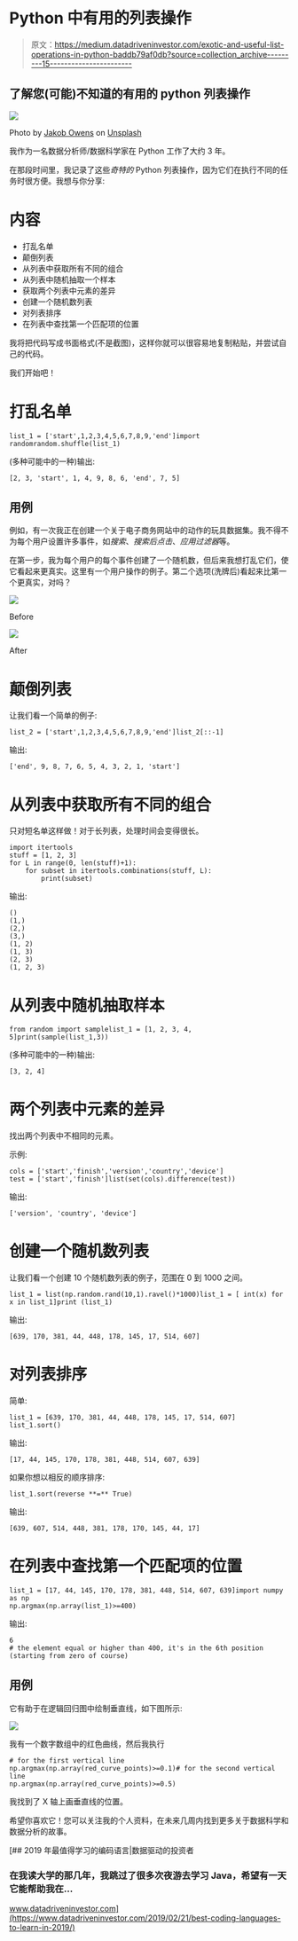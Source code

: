 # Python 中有用的列表操作

> 原文：<https://medium.datadriveninvestor.com/exotic-and-useful-list-operations-in-python-baddb79af0db?source=collection_archive---------15----------------------->

## 了解您(可能)不知道的有用的 python 列表操作

![](img/c5728216772c351dbd29fefee4ba53b8.png)

Photo by [Jakob Owens](https://unsplash.com/@jakobowens1?utm_source=medium&utm_medium=referral) on [Unsplash](https://unsplash.com?utm_source=medium&utm_medium=referral)

我作为一名数据分析师/数据科学家在 Python 工作了大约 3 年。

在那段时间里，我记录了这些*奇特的* Python 列表操作，因为它们在执行不同的任务时很方便。我想与你分享:

# 内容

*   打乱名单
*   颠倒列表
*   从列表中获取所有不同的组合
*   从列表中随机抽取一个样本
*   获取两个列表中元素的差异
*   创建一个随机数列表
*   对列表排序
*   在列表中查找第一个匹配项的位置

我将把代码写成书面格式(不是截图)，这样你就可以很容易地复制粘贴，并尝试自己的代码。

我们开始吧！

# 打乱名单

```
list_1 = ['start',1,2,3,4,5,6,7,8,9,'end']import randomrandom.shuffle(list_1)
```

(多种可能中的一种)输出:

```
[2, 3, 'start', 1, 4, 9, 8, 6, 'end', 7, 5]
```

## 用例

例如，有一次我正在创建一个关于电子商务网站中的动作的玩具数据集。我不得不为每个用户设置许多事件，如*搜索*、*搜索后点击*、*应用过滤器*等。

在第一步，我为每个用户的每个事件创建了一个随机数，但后来我想打乱它们，使它看起来更真实。这里有一个用户操作的例子。第二个选项(洗牌后)看起来比第一个更真实，对吗？

![](img/c0a1076f2a8d9e7a6bd4103549276d58.png)

Before

![](img/472d7ecf674b931e22330ee53cbffdc2.png)

After

# 颠倒列表

让我们看一个简单的例子:

```
list_2 = ['start',1,2,3,4,5,6,7,8,9,'end']list_2[::-1]
```

输出:

```
['end', 9, 8, 7, 6, 5, 4, 3, 2, 1, 'start']
```

# **从列表中获取所有不同的组合**

只对短名单这样做！对于长列表，处理时间会变得很长。

```
import itertools 
stuff = [1, 2, 3] 
for L in range(0, len(stuff)+1): 
    for subset in itertools.combinations(stuff, L): 
        print(subset)
```

输出:

```
()
(1,)
(2,)
(3,)
(1, 2)
(1, 3)
(2, 3)
(1, 2, 3)
```

# 从列表中随机抽取样本

```
from random import samplelist_1 = [1, 2, 3, 4, 5]print(sample(list_1,3))
```

(多种可能中的一种)输出:

```
[3, 2, 4]
```

# 两个列表中元素的差异

找出两个列表中不相同的元素。

示例:

```
cols = ['start','finish','version','country','device']
test = ['start','finish']list(set(cols).difference(test))
```

输出:

```
['version', 'country', 'device']
```

# 创建一个随机数列表

让我们看一个创建 10 个随机数列表的例子，范围在 0 到 1000 之间。

```
list_1 = list(np.random.rand(10,1).ravel()*1000)list_1 = [ int(x) for x in list_1]print (list_1)
```

输出:

```
[639, 170, 381, 44, 448, 178, 145, 17, 514, 607]
```

# 对列表排序

简单:

```
list_1 = [639, 170, 381, 44, 448, 178, 145, 17, 514, 607]
list_1.sort()
```

输出:

```
[17, 44, 145, 170, 178, 381, 448, 514, 607, 639]
```

如果你想以相反的顺序排序:

```
list_1.sort(reverse **=** True)
```

输出:

```
[639, 607, 514, 448, 381, 178, 170, 145, 44, 17]
```

# 在列表中查找第一个匹配项的位置

```
list_1 = [17, 44, 145, 170, 178, 381, 448, 514, 607, 639]import numpy as np
np.argmax(np.array(list_1)>=400)
```

输出:

```
6
# the element equal or higher than 400, it's in the 6th position (starting from zero of course)
```

## 用例

它有助于在逻辑回归图中绘制垂直线，如下图所示:

![](img/15cc2c08caf62442e8943ff5a8537f7f.png)

我有一个数字数组中的红色曲线，然后我执行

```
# for the first vertical line
np.argmax(np.array(red_curve_points)>=0.1)# for the second vertical line
np.argmax(np.array(red_curve_points)>=0.5)
```

我找到了 X 轴上画垂直线的位置。

希望你喜欢它！您可以关注我的个人资料，在未来几周内找到更多关于数据科学和数据分析的故事。

[](https://www.datadriveninvestor.com/2019/02/21/best-coding-languages-to-learn-in-2019/) [## 2019 年最值得学习的编码语言|数据驱动的投资者

### 在我读大学的那几年，我跳过了很多次夜游去学习 Java，希望有一天它能帮助我在…

www.datadriveninvestor.com](https://www.datadriveninvestor.com/2019/02/21/best-coding-languages-to-learn-in-2019/)